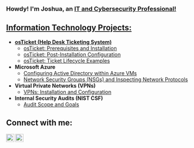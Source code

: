 ### Howdy! I'm Joshua, an <a href="https://linkedin.com/in/joshua-ibarra-762x51mm/">IT and Cybersecurity Professional!</h1>

<h2> Information Technology Projects:</h2>

- <b>osTicket (Help Desk Ticketing System)</b>
  - [osTicket: Prerequisites and Installation](https://github.com/ijoshua932/osticket-prereqs)
  - [osTicket: Post-Installation Configuration](https://github.com/ijoshua932/post-install-config)
  - [osTicket: Ticket Lifecycle Examples](https://github.com/ijoshua932/ticket-lifecycle)
- <b>Microsoft Azure</b>
  - [Configuring Active Directory within Azure VMs](https://github.com/ijoshua932/configure-ad)
  - [Network Security Groups (NSGs) and Inspecting Network Protocols](https://github.com/ijoshua932/azure-network-protocols)
- <b>Virtual Private Networks (VPNs)</b>
  - [VPNs: Installation and Configuration](https://github.com/ijoshua932/vpn-install-config)
- <b>Internal Security Audits (NIST CSF)</b>
  - [Audit Scope and Goals](https://github.com/ijoshua932/security-audit)


<h2>Connect with me:</h2>

[<img align="left" alt="Josh | LinkedIn" width="22px" src="https://cdn.jsdelivr.net/npm/simple-icons@v3/icons/linkedin.svg" />][linkedin]
[<img align="left" alt="Josh | Twitter" width="22px" src="https://cdn.jsdelivr.net/npm/simple-icons@v3/icons/twitter.svg" />][twitter]

[linkedin]: https://linkedin.com/in/joshua-ibarra-762x51mm/
[twitter]: https://twitter.com/ijoshua76251
<!--
**ijoshua932/ijoshua932** is a ✨ _special_ ✨ repository because its `README.md` (this file) appears on your GitHub profile.
